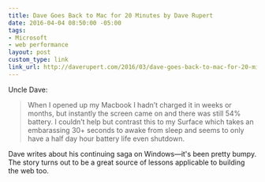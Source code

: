 ```yaml
---
title: Dave Goes Back to Mac for 20 Minutes by Dave Rupert
date: 2016-04-04 08:50:00 -05:00
tags:
- Microsoft
- web performance
layout: post
custom_type: link
link_url: http://daverupert.com/2016/03/dave-goes-back-to-mac-for-20-minutes/
---
```


Uncle Dave:

> When I opened up my Macbook I hadn’t charged it in weeks or months, but instantly the screen came on and there was still 54% battery. I couldn’t help but contrast this to my Surface which takes an embarassing 30+ seconds to awake from sleep and seems to only have a half day hour battery life even shutdown.

Dave writes about his continuing saga on Windows—it's been pretty bumpy. The story turns out to be a great source of lessons applicable to building the web too.
